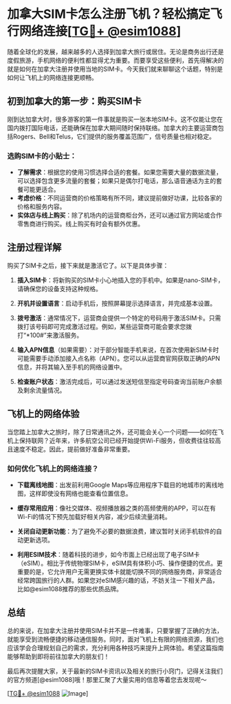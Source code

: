 # 加拿大SIM卡怎么注册飞机？轻松搞定飞行网络连接[[TG💪+ @esim1088](https://t.me/s/esim1088)]

随着全球化的发展，越来越多的人选择到加拿大旅行或居住。无论是商务出行还是度假旅游，手机网络的便利性都显得尤为重要。而要享受这些便利，首先得解决的就是如何在加拿大注册并使用当地的SIM卡。今天我们就来聊聊这个话题，特别是如何让飞机上的网络连接更顺畅。

## 初到加拿大的第一步：购买SIM卡

刚到达加拿大时，很多游客的第一件事就是购买一张本地SIM卡。这不仅能让您在国内拨打国际电话，还能确保在加拿大期间随时保持联络。加拿大的主要运营商包括Rogers、Bell和Telus，它们提供的服务覆盖范围广，信号质量也相对稳定。

### 选购SIM卡的小贴士：

- **了解需求**：根据您的使用习惯选择合适的套餐。如果您需要大量的数据流量，可以选择包含更多流量的套餐；如果只是偶尔打电话，那么语音通话为主的套餐可能更适合。
- **考虑价格**：不同运营商的价格策略有所不同，建议提前做好功课，比较各家的价格和服务内容。
- **实体店与线上购买**：除了机场内的运营商柜台外，还可以通过官方网站或合作零售商进行购买。线上购买有时会有额外优惠。

## 注册过程详解

购买了SIM卡之后，接下来就是激活它了。以下是具体步骤：

1. **插入SIM卡**：将新购买的SIM卡小心地插入您的手机中。如果是nano-SIM卡，请确保您的设备支持这种规格。
   
2. **开机并设置语言**：启动手机后，按照屏幕提示选择语言，并完成基本设置。

3. **拨号激活**：通常情况下，运营商会提供一个特定的号码用于激活SIM卡。只需拨打该号码即可完成激活过程。例如，某些运营商可能会要求您拨打“*100#”来激活服务。

4. **输入APN信息**（如果需要）：对于部分智能手机来说，在首次使用新SIM卡时可能需要手动添加接入点名称（APN）。您可以从运营商官网获取正确的APN信息，并将其输入至手机的网络设置中。

5. **检查账户状态**：激活完成后，可以通过发送短信至指定号码查询当前账户余额及剩余流量情况。

## 飞机上的网络体验

当您踏上加拿大之旅时，除了日常通讯之外，还可能会关心一个问题——如何在飞机上保持联网？近年来，许多航空公司已经开始提供Wi-Fi服务，但收费往往较高且速度不稳定。因此，提前做好准备非常重要。

### 如何优化飞机上的网络连接？

- **下载离线地图**：出发前利用Google Maps等应用程序下载目的地城市的离线地图，这样即使没有网络也能查看位置信息。
  
- **缓存常用应用**：像社交媒体、视频播放器之类的高频使用的APP，可以在有Wi-Fi的情况下预先加载好相关内容，减少后续流量消耗。

- **关闭自动更新功能**：为了避免不必要的数据浪费，建议暂时关闭手机软件的自动更新选项。

- **利用ESIM技术**：随着科技的进步，如今市面上已经出现了电子SIM卡（eSIM）。相比于传统物理SIM卡，eSIM具有体积小巧、操作便捷的优点。更重要的是，它允许用户无需更换实体卡就能切换不同的网络服务商，非常适合经常跨国旅行的人群。如果您对eSIM感兴趣的话，不妨关注一下相关产品，比如@esim1088推荐的那些优质品牌。

## 总结

总的来说，在加拿大注册并使用SIM卡并不是一件难事，只要掌握了正确的方法，就能享受到流畅便捷的移动通信服务。同时，面对飞机上有限的网络资源，我们也应该学会合理规划自己的需求，充分利用各种技巧来提升上网体验。希望这篇指南能够帮助到即将前往加拿大的朋友们！

最后再次提醒大家，关于最新的SIM卡资讯以及相关的旅行小窍门，记得关注我们的官方频道[@esim1088]哦！那里汇聚了大量实用的信息等着您去发现呢～

[[TG💪+ @esim1088](https://t.me/s/esim1088) ![Image](https://i.postimg.cc/4NQfJmqS/Snipaste-2025-05-13-00-14-12.png)]